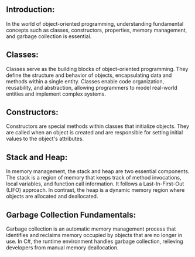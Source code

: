 ## Introduction:
In the world of object-oriented programming, understanding fundamental concepts such as classes, constructors, properties, memory management, and garbage collection is essential. 
## Classes:
Classes serve as the building blocks of object-oriented programming. They define the structure and behavior of objects, encapsulating data and methods within a single entity. Classes enable code organization, reusability, and abstraction, allowing programmers to model real-world entities and implement complex systems.
## Constructors:
Constructors are special methods within classes that initialize objects. They are called when an object is created and are responsible for setting initial values to the object's attributes. 
## Stack and Heap:
In memory management, the stack and heap are two essential components. The stack is a region of memory that keeps track of method invocations, local variables, and function call information. It follows a Last-In-First-Out (LIFO) approach. In contrast, the heap is a dynamic memory region where objects are allocated and deallocated. 
## Garbage Collection Fundamentals:
Garbage collection is an automatic memory management process that identifies and reclaims memory occupied by objects that are no longer in use. In C#, the runtime environment handles garbage collection, relieving developers from manual memory deallocation. 
